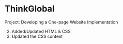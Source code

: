 # ThinkGlobal
Project: Developing a One-page Website Implementation 

2. Added/Updated HTML & CSS
3. Updated the CSS content
